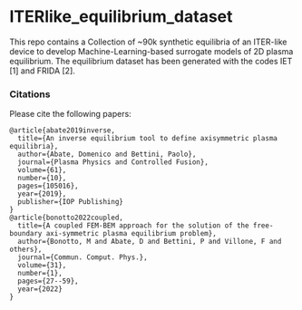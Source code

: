 # ITERlike_equilibrium_dataset
This repo contains a Collection of ~90k synthetic equilibria of an ITER-like device to develop Machine-Learning-based surrogate models of 2D plasma equilibrium. The equilibrium dataset has been generated with the codes IET [1] and FRIDA [2]. 

### Citations
Please cite the following papers:

```
@article{abate2019inverse,
  title={An inverse equilibrium tool to define axisymmetric plasma equilibria},
  author={Abate, Domenico and Bettini, Paolo},
  journal={Plasma Physics and Controlled Fusion},
  volume={61},
  number={10},
  pages={105016},
  year={2019},
  publisher={IOP Publishing}
}
@article{bonotto2022coupled,
  title={A coupled FEM-BEM approach for the solution of the free-boundary axi-symmetric plasma equilibrium problem},
  author={Bonotto, M and Abate, D and Bettini, P and Villone, F and others},
  journal={Commun. Comput. Phys.},
  volume={31},
  number={1},
  pages={27--59},
  year={2022}
}
```

